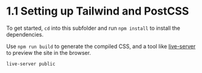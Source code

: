 # 1.1 Setting up Tailwind and PostCSS

To get started, `cd` into this subfolder and run `npm install` to install the dependencies.

Use `npm run build` to generate the compiled CSS, and a tool like [live-server](https://www.npmjs.com/package/live-server) to preview the site in the browser.

`live-server public`